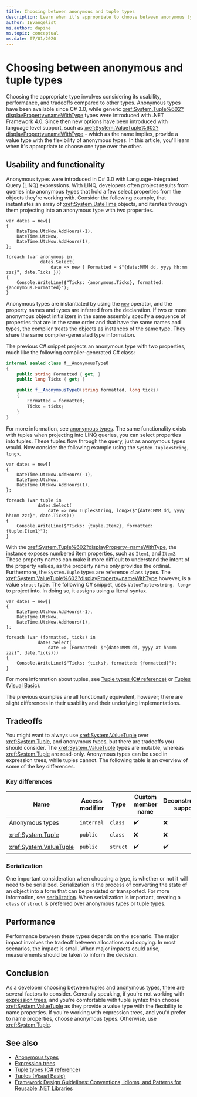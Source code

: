 ```yaml
---
title: Choosing between anonymous and tuple types
description: Learn when it's appropriate to choose between anonymous types, and tuple type.
author: IEvangelist
ms.author: dapine
ms.topic: conceptual
ms.date: 07/01/2020
---
```

# Choosing between anonymous and tuple types

Choosing the appropriate type involves considering its usability, performance, and tradeoffs compared to other types. Anonymous types have been available since C# 3.0, while generic <xref:System.Tuple%602?displayProperty=nameWithType> types were introduced with .NET Framework 4.0. Since then new options have been introduced with language level support, such as <xref:System.ValueTuple%602?displayProperty=nameWithType> - which as the name implies, provide a value type with the flexibility of anonymous types. In this article, you'll learn when it's appropriate to choose one type over the other.

## Usability and functionality

Anonymous types were introduced in C# 3.0 with Language-Integrated Query (LINQ) expressions. With LINQ, developers often project results from queries into anonymous types that hold a few select properties from the objects they're working with. Consider the following example, that instantiates an array of <xref:System.DateTime> objects, and iterates through them projecting into an anonymous type with two properties.

```csharp-interactive
var dates = new[]
{
    DateTime.UtcNow.AddHours(-1),
    DateTime.UtcNow,
    DateTime.UtcNow.AddHours(1),
};

foreach (var anonymous in
             dates.Select(
                 date => new { Formatted = $"{date:MMM dd, yyyy hh:mm zzz}", date.Ticks }))
{
    Console.WriteLine($"Ticks: {anonymous.Ticks}, formatted: {anonymous.Formatted}");
}
```

Anonymous types are instantiated by using the [`new`](../../csharp/language-reference/operators/new-operator.md) operator, and the property names and types are inferred from the declaration. If two or more anonymous object initializers in the same assembly specify a sequence of properties that are in the same order and that have the same names and types, the compiler treats the objects as instances of the same type. They share the same compiler-generated type information.

The previous C# snippet projects an anonymous type with two properties, much like the following compiler-generated C# class:

```csharp
internal sealed class f__AnonymousType0
{
    public string Formatted { get; }
    public long Ticks { get; }

    public f__AnonymousType0(string formatted, long ticks)
    {
        Formatted = formatted;
        Ticks = ticks;
    }
}
```

For more information, see [anonymous types](../../csharp/fundamentals/types/anonymous-types.md). The same functionality exists with tuples when projecting into LINQ queries, you can select properties into tuples. These tuples flow through the query, just as anonymous types would. Now consider the following example using the `System.Tuple<string, long>`.

```csharp-interactive
var dates = new[]
{
    DateTime.UtcNow.AddHours(-1),
    DateTime.UtcNow,
    DateTime.UtcNow.AddHours(1),
};

foreach (var tuple in
            dates.Select(
                date => new Tuple<string, long>($"{date:MMM dd, yyyy hh:mm zzz}", date.Ticks)))
{
    Console.WriteLine($"Ticks: {tuple.Item2}, formatted: {tuple.Item1}");
}
```

With the <xref:System.Tuple%602?displayProperty=nameWithType>, the instance exposes numbered item properties, such as `Item1`, and `Item2`. These property names can make it more difficult to understand the intent of the property values, as the property name only provides the ordinal. Furthermore, the `System.Tuple` types are reference `class` types. The <xref:System.ValueTuple%602?displayProperty=nameWithType> however, is a value `struct` type. The following C# snippet, uses `ValueTuple<string, long>` to project into. In doing so, it assigns using a literal syntax.

```csharp-interactive
var dates = new[]
{
    DateTime.UtcNow.AddHours(-1),
    DateTime.UtcNow,
    DateTime.UtcNow.AddHours(1),
};

foreach (var (formatted, ticks) in
            dates.Select(
                date => (Formatted: $"{date:MMM dd, yyyy at hh:mm zzz}", date.Ticks)))
{
    Console.WriteLine($"Ticks: {ticks}, formatted: {formatted}");
}
```

For more information about tuples, see [Tuple types (C# reference)](../../csharp/language-reference/builtin-types/value-tuples.md) or [Tuples (Visual Basic)](../../visual-basic/programming-guide/language-features/data-types/tuples.md).

The previous examples are all functionally equivalent, however; there are slight differences in their usability and their underlying implementations.

## Tradeoffs

You might want to always use <xref:System.ValueTuple> over <xref:System.Tuple>, and anonymous types, but there are tradeoffs you should consider. The <xref:System.ValueTuple> types are mutable, whereas <xref:System.Tuple> are read-only. Anonymous types can be used in expression trees, while tuples cannot. The following table is an overview of some of the key differences.

### Key differences

| Name                     | Access modifier | Type     | Custom member name | Deconstruction support | Expression tree support |
|--------------------------|-----------------|----------|----------------------|------------------------|-------------------------|
| Anonymous types          | `internal`      | `class`  | ✔️                   | ❌                     | ✔️                     |
| <xref:System.Tuple>      | `public`        | `class`  | ❌                   | ❌                     | ✔️                     |
| <xref:System.ValueTuple> | `public`        | `struct` | ✔️                   | ✔️                     | ❌                     |

### Serialization

One important consideration when choosing a type, is whether or not it will need to be serialized. Serialization is the process of converting the state of an object into a form that can be persisted or transported. For more information, see [serialization](../../csharp/programming-guide/concepts/serialization/index.md). When serialization is important, creating a `class` or `struct` is preferred over anonymous types or tuple types.

## Performance

Performance between these types depends on the scenario. The major impact involves the tradeoff between allocations and copying. In most scenarios, the impact is small. When major impacts could arise, measurements should be taken to inform the decision.

## Conclusion

As a developer choosing between tuples and anonymous types, there are several factors to consider. Generally speaking, if you're not working with [expression trees](../../csharp/expression-trees.md), and you're comfortable with tuple syntax then choose <xref:System.ValueTuple> as they provide a value type with the flexibility to name properties. If you're working with expression trees, and you'd prefer to name properties, choose anonymous types. Otherwise, use <xref:System.Tuple>.

## See also

- [Anonymous types](../../csharp/fundamentals/types/anonymous-types.md)
- [Expression trees](../../csharp/expression-trees.md)
- [Tuple types (C# reference)](../../csharp/language-reference/builtin-types/value-tuples.md)
- [Tuples (Visual Basic)](../../visual-basic/programming-guide/language-features/data-types/tuples.md)
- [Framework Design Guidelines: Conventions, Idioms, and Patterns for Reusable .NET Libraries](https://aka.ms/dotnet/framework-design-guidelines)
